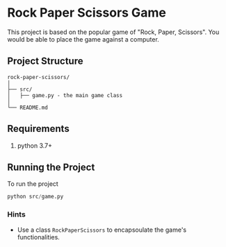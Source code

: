 # Rock Paper Scissors Game

This project is based on the popular game of "Rock, Paper, Scissors". You would be able to place the game against a computer.

## Project Structure
```
rock-paper-scissors/
│
├── src/
│   ├── game.py - the main game class
│
└── README.md
```

## Requirements
1. python 3.7+

##  Running the Project
To run the project
```python
python src/game.py
```

### Hints
- Use a class `RockPaperScissors` to encapsoulate the game's functionalities.


